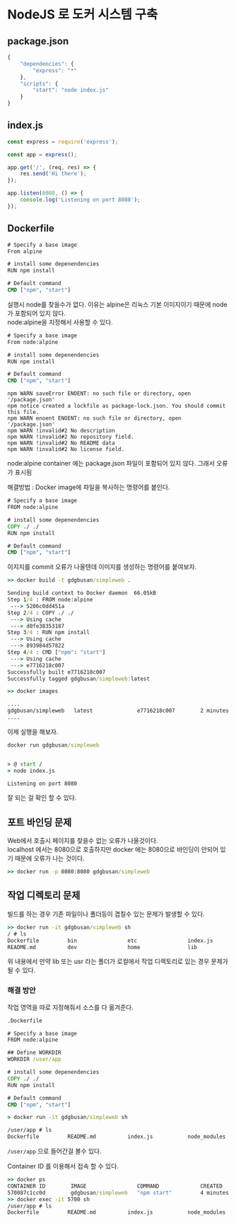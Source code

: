 # NodeJS 로 도커 시스템 구축

## package.json

```javascript
{
    "dependencies": {
        "express": "*"
    },
    "scripts": {
        "start": "node index.js"
    }
}
```

## index.js

```javascript
const express = require('express');

const app = express();

app.get('/', (req, res) => {
    res.send('Hi there');
});

app.listen(8080, () => {
    console.log('Listening on port 8080');
});
```

## Dockerfile

```cmd
# Specify a base image
From alpine

# install some depenendencies
RUN npm install

# Default command
CMD ["npm", "start"] 
```

실행시 node를 찾을수가 없다. 이유는 alpine은 리눅스 기본 이미지이기 때문에 node가 포함되어 있지 않다.<br/> 
node:alpine을 지정해서 사용할 수 있다. 


```cmd
# Specify a base image
From node:alpine

# install some depenendencies
RUN npm install

# Default command
CMD ["npm", "start"] 
```

```
npm WARN saveError ENOENT: no such file or directory, open '/package.json'
npm notice created a lockfile as package-lock.json. You should commit this file.
npm WARN enoent ENOENT: no such file or directory, open '/package.json'
npm WARN !invalid#2 No description
npm WARN !invalid#2 No repository field.
npm WARN !invalid#2 No README data
npm WARN !invalid#2 No license field.
```

node:alpine container 에는 package.json 파일이 포함되어 있지 않다. 그래서 오류가 표시됨

해결방법 : Docker image에 파일을 복사하는 명령어를 붙인다. 

```cmd
# Specify a base image
FROM node:alpine

# install some depenendencies
COPY ./ ./
RUN npm install

# Default command
CMD ["npm", "start"] 
```

이지지를 commit 오류가 나올텐데 이미지를 생성하는 명령어를 붙여보자.

```cmd
>> docker build -t gdgbusan/simpleweb .

Sending build context to Docker daemon  66.05kB
Step 1/4 : FROM node:alpine
 ---> 5206c0dd451a
Step 2/4 : COPY ./ ./
 ---> Using cache
 ---> d0fe38353187
Step 3/4 : RUN npm install
 ---> Using cache
 ---> 893984d57822
Step 4/4 : CMD ["npm": "start"]
 ---> Using cache
 ---> e7716218c007
Successfully built e7716218c007
Successfully tagged gdgbusan/simpleweb:latest
```

```cmd
>> docker images

....
gdgbusan/simpleweb   latest              e7716218c007        2 minutes ago       72.9MB
....

```

이제 실행을 해보자. 

```cmd
docker run gdgbusan/simpleweb


> @ start /
> node index.js

Listening on port 8080
```

잘 되는 걸 확인 할 수 있다.

## 포트 바인딩 문제

Web에서 호출시 페이지를 찾을수 없는 오류가 나올것이다. <br/>
localhost 에서는 8080으로 호출하지만 docker 에는 8080으로 바인딩이 안되어 있기 때문에 오류가 나는 것이다.

```cmd
>> docker run -p 8080:8080 gdgbusan/simpleweb
```

## 작업 디렉토리 문제

빌드를 하는 경우 기존 파일이나 폴더등이 겹칠수 있는 문제가 발생할 수 있다. 

```cmd
>> docker run -it gdgbusan/simpleweb sh
/ # ls
Dockerfile         bin                etc                index.js           media              node_modules       package-lock.json  proc               run                srv                tmp                var
README.md          dev                home               lib                mnt                opt                package.json       root               sbin               sys                usr
```
위 내용에서 만약 lib 또는 usr 라는 폴더가 로컬에서 작업 디렉토리로 있는 경우 문제가 될 수 있다. 

### 해결 방안

작업 영역을 따로 지정해줘서 소스를 다 옮겨준다.

```cmd
.Dockerfile

# Specify a base image
FROM node:alpine

## Define WORKDIR
WORKDIR /user/app

# install some depenendencies
COPY ./ ./
RUN npm install

# Default command
CMD ["npm", "start"] 

```

```cmd
> docker run -it gdgbusan/simpleweb sh

/user/app # ls
Dockerfile         README.md          index.js           node_modules       package-lock.json  package.json

```

```/user/app``` 으로 들어간걸 볼수 있다. 

Container ID 를 이용해서 접속 할 수 있다. 
```cmd
>> docker ps
CONTAINER ID        IMAGE                COMMAND             CREATED             STATUS              PORTS                    NAMES
570087c1cc0d        gdgbusan/simpleweb   "npm start"         4 minutes ago       Up 4 minutes        0.0.0.0:8080->8080/tcp   sleepy_archimedes
>> docker exec -it 5700 sh
/user/app # ls
Dockerfile         README.md          index.js           node_modules       package-lock.json  package.json
```


